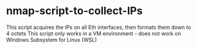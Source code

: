 # nmap-script-to-collect-IPs
This script acquires the IPs on all Eth interfaces, then formats them down to 4 octets
This script only works in a VM environment - does not work on Windows Subsystem for Linux (WSL)
